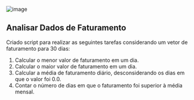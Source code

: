 ![image](https://github.com/user-attachments/assets/64bde2fd-d959-4565-9ce5-b148fe37c1ba)

## Analisar Dados de Faturamento
Criado script para realizar as seguintes tarefas considerando um vetor de faturamento para 30 dias:
1. Calcular o menor valor de faturamento em um dia.
2. Calcular o maior valor de faturamento em um dia.
3. Calcular a média de faturamento diário, desconsiderando os dias em que o valor foi 0.0.
4. Contar o número de dias em que o faturamento foi superior à média mensal.




